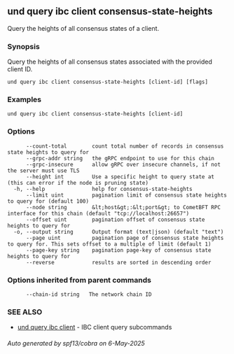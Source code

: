 ## und query ibc client consensus-state-heights

Query the heights of all consensus states of a client.

### Synopsis

Query the heights of all consensus states associated with the provided client ID.

```
und query ibc client consensus-state-heights [client-id] [flags]
```

### Examples

```
und query ibc client consensus-state-heights [client-id]
```

### Options

```
      --count-total        count total number of records in consensus state heights to query for
      --grpc-addr string   the gRPC endpoint to use for this chain
      --grpc-insecure      allow gRPC over insecure channels, if not the server must use TLS
      --height int         Use a specific height to query state at (this can error if the node is pruning state)
  -h, --help               help for consensus-state-heights
      --limit uint         pagination limit of consensus state heights to query for (default 100)
      --node string        &lt;host&gt;:&lt;port&gt; to CometBFT RPC interface for this chain (default "tcp://localhost:26657")
      --offset uint        pagination offset of consensus state heights to query for
  -o, --output string      Output format (text|json) (default "text")
      --page uint          pagination page of consensus state heights to query for. This sets offset to a multiple of limit (default 1)
      --page-key string    pagination page-key of consensus state heights to query for
      --reverse            results are sorted in descending order
```

### Options inherited from parent commands

```
      --chain-id string   The network chain ID
```

### SEE ALSO

* [und query ibc client](und_query_ibc_client.md)	 - IBC client query subcommands

###### Auto generated by spf13/cobra on 6-May-2025
